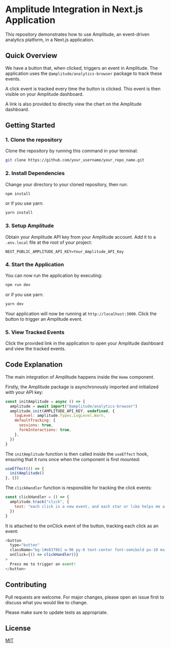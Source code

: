 # Amplitude Integration in Next.js Application

This repository demonstrates how to use Amplitude, an event-driven analytics platform, in a Next.js application. 

## Quick Overview

We have a button that, when clicked, triggers an event in Amplitude. The application uses the `@amplitude/analytics-browser` package to track these events. 

A click event is tracked every time the button is clicked. This event is then visible on your Amplitude dashboard. 

A link is also provided to directly view the chart on the Amplitude dashboard.

## Getting Started

### 1. Clone the repository

Clone the repository by running this command in your terminal:

```bash
git clone https://github.com/your_username/your_repo_name.git
```

### 2. Install Dependencies

Change your directory to your cloned repository, then run:

```bash
npm install
```

or if you use yarn:

```bash
yarn install
```

### 3. Setup Amplitude

Obtain your Amplitude API key from your Amplitude account. Add it to a `.env.local` file at the root of your project:

```env
NEXT_PUBLIC_AMPLITUDE_API_KEY=Your_Amplitude_API_Key
```

### 4. Start the Application

You can now run the application by executing:

```bash
npm run dev
```

or if you use yarn:

```bash
yarn dev
```

Your application will now be running at `http://localhost:3000`. Click the button to trigger an Amplitude event. 

### 5. View Tracked Events

Click the provided link in the application to open your Amplitude dashboard and view the tracked events.

## Code Explanation

The main integration of Amplitude happens inside the `Home` component. 

Firstly, the Amplitude package is asynchronously imported and initialized with your API key:

```js
const initAmplitude = async () => {
  amplitude = await import("@amplitude/analytics-browser")
  amplitude.init(AMPLITUDE_API_KEY, undefined, {
    logLevel: amplitude.Types.LogLevel.Warn,
    defaultTracking: {
      sessions: true,
      formInteractions: true,
    },
  })
}
```

The `initAmplitude` function is then called inside the `useEffect` hook, ensuring that it runs once when the component is first mounted:

```js
useEffect(() => {
  initAmplitude()
}, [])
```

The `clickHandler` function is responsible for tracking the click events:

```js
const clickHandler = () => {
  amplitude.track("click", {
    text: "each click is a new event, and each star or like helps me a lot!",
  })
}
```

It is attached to the onClick event of the button, tracking each click as an event:

```js
<button
  type="button"
  className="bg-[#e8378b] w-96 py-6 text-center font-semibold px-10 mx-auto rounded-xl hover:scale-95 active:scale-105 transition-all duration-100 ease-in-out"
  onClick={() => clickHandler()}
>
  Press me to trigger an event!
</button>
```

## Contributing

Pull requests are welcome. For major changes, please open an issue first to discuss what you would like to change.

Please make sure to update tests as appropriate.

## License

[MIT](https://choosealicense.com/licenses/mit/)